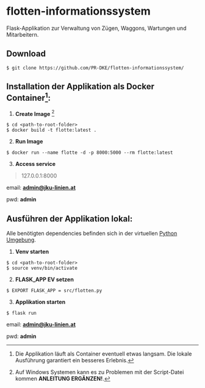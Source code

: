 # flotten-informationssystem

Flask-Applikation zur Verwaltung von Zügen, Waggons, Wartungen und Mitarbeitern.

## Download
```
$ git clone https://github.com/PR-DKE/flotten-informationssystem/
```

## Installation der Applikation als Docker Container[^1]:

1. **Create Image** [^2]

```
$ cd <path-to-root-folder>
$ docker build -t flotte:latest .
```

2. **Run Image**
```
$ docker run --name flotte -d -p 8000:5000 --rm flotte:latest
```

3. **Access service**

> 127.0.0.1:8000

email: **admin@jku-linien.at**

pwd: **admin**

[^1]: Die Applikation läuft als Container eventuell etwas langsam. Die lokale Ausführung garantiert ein besseres Erlebnis.
[^2]: Auf Windows Systemen kann es zu Problemen mit der Script-Datei kommen **ANLEITUNG ERGÄNZEN!**.

## Ausführen der Applikation lokal:

Alle benötigten dependencies befinden sich in der virtuellen [Python Umgebung].

1. **Venv starten**
```
$ cd <path-to-root-folder>
$ source venv/bin/activate
```

2. **FLASK_APP EV setzen**
```
$ EXPORT FLASK_APP = src/flotten.py
```
3. **Applikation starten**
```
$ flask run
```

email: **admin@jku-linien.at**

pwd: **admin**

[Python Umgebung]: /venv

